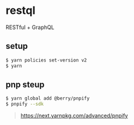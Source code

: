 # restql

RESTful + GraphQL

## setup

```bash
$ yarn policies set-version v2
$ yarn
```

## pnp steup

```bash
$ yarn global add @berry/pnpify
$ pnpify --sdk
```

> https://next.yarnpkg.com/advanced/pnpify
